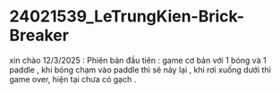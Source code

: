 # 24021539_LeTrungKien-Brick-Breaker
xin chào
12/3/2025 : Phiên bản đầu tiên : game cơ bản với 1 bóng và 1 paddle , khi bóng chạm vào paddle thì sẽ nảy lại , khi rơi xuống dưới thì game over, hiện tại chưa có gạch .
